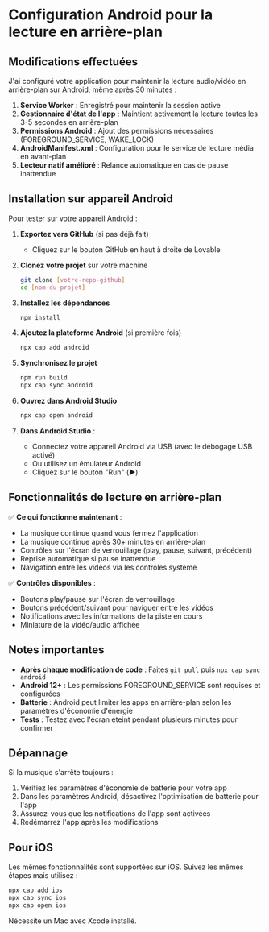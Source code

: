 # Configuration Android pour la lecture en arrière-plan

## Modifications effectuées

J'ai configuré votre application pour maintenir la lecture audio/vidéo en arrière-plan sur Android, même après 30 minutes :

1. **Service Worker** : Enregistré pour maintenir la session active
2. **Gestionnaire d'état de l'app** : Maintient activement la lecture toutes les 3-5 secondes en arrière-plan
3. **Permissions Android** : Ajout des permissions nécessaires (FOREGROUND_SERVICE, WAKE_LOCK)
4. **AndroidManifest.xml** : Configuration pour le service de lecture média en avant-plan
5. **Lecteur natif amélioré** : Relance automatique en cas de pause inattendue

## Installation sur appareil Android

Pour tester sur votre appareil Android :

1. **Exportez vers GitHub** (si pas déjà fait)
   - Cliquez sur le bouton GitHub en haut à droite de Lovable

2. **Clonez votre projet** sur votre machine
   ```bash
   git clone [votre-repo-github]
   cd [nom-du-projet]
   ```

3. **Installez les dépendances**
   ```bash
   npm install
   ```

4. **Ajoutez la plateforme Android** (si première fois)
   ```bash
   npx cap add android
   ```

5. **Synchronisez le projet**
   ```bash
   npm run build
   npx cap sync android
   ```

6. **Ouvrez dans Android Studio**
   ```bash
   npx cap open android
   ```

7. **Dans Android Studio** :
   - Connectez votre appareil Android via USB (avec le débogage USB activé)
   - Ou utilisez un émulateur Android
   - Cliquez sur le bouton "Run" (▶️)

## Fonctionnalités de lecture en arrière-plan

✅ **Ce qui fonctionne maintenant** :
- La musique continue quand vous fermez l'application
- La musique continue après 30+ minutes en arrière-plan
- Contrôles sur l'écran de verrouillage (play, pause, suivant, précédent)
- Reprise automatique si pause inattendue
- Navigation entre les vidéos via les contrôles système

✅ **Contrôles disponibles** :
- Boutons play/pause sur l'écran de verrouillage
- Boutons précédent/suivant pour naviguer entre les vidéos
- Notifications avec les informations de la piste en cours
- Miniature de la vidéo/audio affichée

## Notes importantes

- **Après chaque modification de code** : Faites `git pull` puis `npx cap sync android`
- **Android 12+** : Les permissions FOREGROUND_SERVICE sont requises et configurées
- **Batterie** : Android peut limiter les apps en arrière-plan selon les paramètres d'économie d'énergie
- **Tests** : Testez avec l'écran éteint pendant plusieurs minutes pour confirmer

## Dépannage

Si la musique s'arrête toujours :
1. Vérifiez les paramètres d'économie de batterie pour votre app
2. Dans les paramètres Android, désactivez l'optimisation de batterie pour l'app
3. Assurez-vous que les notifications de l'app sont activées
4. Redémarrez l'app après les modifications

## Pour iOS

Les mêmes fonctionnalités sont supportées sur iOS. Suivez les mêmes étapes mais utilisez :
```bash
npx cap add ios
npx cap sync ios
npx cap open ios
```

Nécessite un Mac avec Xcode installé.
